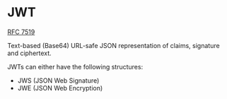 # JWT

[RFC 7519](https://datatracker.ietf.org/doc/html/rfc7519)

Text-based (Base64) URL-safe JSON representation of claims, signature and ciphertext.

JWTs can either have the following structures:
* JWS (JSON Web Signature)
* JWE (JSON Web Encryption)
